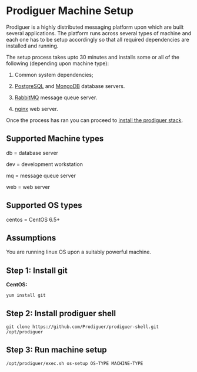 # Prodiguer Machine Setup

Prodiguer is a highly distributed messaging platform upon which are built several applications.  The platform runs across several types of machine and each one has to be setup accordingly so that all required dependencies are installed and running.  

The setup process takes upto 30 minutes and installs some or all of the following (depending upon machine type):  

1.	Common system dependencies;

2.	[PostgreSQL](http://www.postgresql.org) and [MongoDB](https://www.mongodb.org) database servers.  

3.	[RabbitMQ](https://www.rabbitmq.com) message queue server.  

4.	[nginx](http://wiki.nginx.org/Main) web server.  

Once the process has ran you can proceed to [install the prodiguer stack](https://github.com/Prodiguer/prodiguer-docs/blob/master/devops/stack_management.md).  

## Supported Machine types  

db = database server  

dev = development workstation  

mq = message queue server  

web = web server  

## Supported OS types  

centos = CentOS 6.5+

## Assumptions

You are running linux OS upon a suitably powerful machine.  

## Step 1: Install git

**CentOS:**  <pre><code>yum install git</pre></code>  

## Step 2: Install prodiguer shell

<pre><code>git clone https://github.com/Prodiguer/prodiguer-shell.git /opt/prodiguer  
</pre></code>

## Step 3: Run machine setup

<pre><code>/opt/prodiguer/exec.sh os-setup OS-TYPE MACHINE-TYPE</pre></code>  
